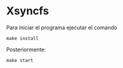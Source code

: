# Xsyncfs

Para iniciar el programa ejecutar el comando

```shell
make install
```

Posteriormente:

```shell
make start
```